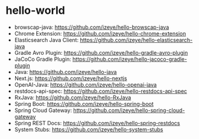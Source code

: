 # hello-world

* browscap-java: https://github.com/izeye/hello-browscap-java
* Chrome Extension: https://github.com/izeye/hello-chrome-extension
* Elasticsearch Java Client: https://github.com/izeye/hello-elasticsearch-java
* Gradle Avro Plugin: https://github.com/izeye/hello-gradle-avro-plugin
* JaCoCo Gradle Plugin: https://github.com/izeye/hello-jacoco-gradle-plugin
* Java: https://github.com/izeye/hello-java
* Next.js: https://github.com/izeye/hello-nextjs
* OpenAI-Java: https://github.com/izeye/hello-openai-java
* restdocs-api-spec: https://github.com/izeye/hello-restdocs-api-spec
* RxJava: https://github.com/izeye/hello-RxJava
* Spring Boot: https://github.com/izeye/hello-spring-boot
* Spring Cloud Gateway: https://github.com/izeye/hello-spring-cloud-gateway
* Spring REST Docs: https://github.com/izeye/hello-spring-restdocs
* System Stubs: https://github.com/izeye/hello-system-stubs

